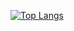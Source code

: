 [![Top Langs](https://github-readme-stats.vercel.app/api/top-langs/?username=tomascandeias&layout=compact&theme=vision-friendly-dark)](https://github.com/anuraghazra/github-readme-stats)
